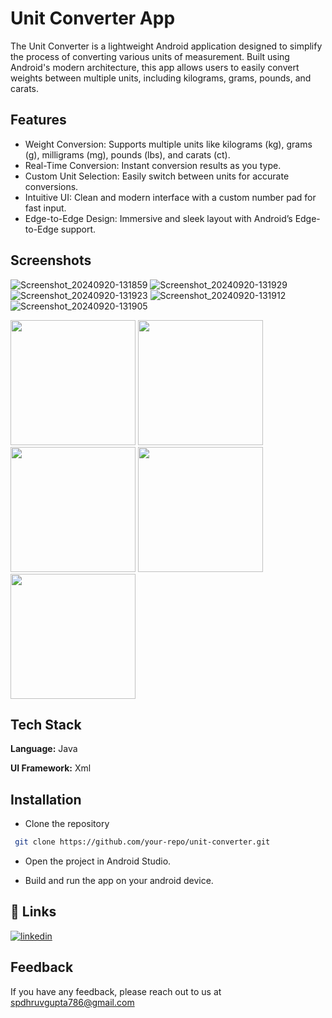 
# Unit Converter App

The Unit Converter is a lightweight Android application designed to simplify the process of converting various units of measurement. Built using Android's modern architecture, this app allows users to easily convert weights between multiple units, including kilograms, grams, pounds, and carats.


## Features

- Weight Conversion: Supports multiple units like kilograms (kg), grams (g), milligrams (mg), pounds (lbs), and carats (ct).
- Real-Time Conversion: Instant conversion results as you type.
- Custom Unit Selection: Easily switch between units for accurate conversions.
- Intuitive UI: Clean and modern interface with a custom number pad for fast input.
- Edge-to-Edge Design: Immersive and sleek layout with Android’s Edge-to-Edge support.
## Screenshots

![Screenshot_20240920-131859](https://github.com/user-attachments/assets/79ce7142-2c32-4be8-a750-ca7e4f100e4a)
![Screenshot_20240920-131929](https://github.com/user-attachments/assets/1c0ae85e-7ec4-4aae-b195-f87e66f6ef4e)
![Screenshot_20240920-131923](https://github.com/user-attachments/assets/0918dafd-2d64-4b20-947d-0635b8e75092)
![Screenshot_20240920-131912](https://github.com/user-attachments/assets/0197c39c-ad05-48e7-824e-9cc9e6608742)
![Screenshot_20240920-131905](https://github.com/user-attachments/assets/931ea28a-b626-40e8-a72a-5b6eca5fadcb)

<p float="left"> <img src="https://github.com/user-attachments/assets/79ce7142-2c32-4be8-a750-ca7e4f100e4a" width="200"> <img src="https://github.com/user-attachments/assets/1c0ae85e-7ec4-4aae-b195-f87e66f6ef4e" width="200"> <img src="https://github.com/user-attachments/assets/0918dafd-2d64-4b20-947d-0635b8e75092" width="200"> <img src="https://github.com/user-attachments/assets/0197c39c-ad05-48e7-824e-9cc9e6608742" width="200"> <img src="https://github.com/user-attachments/assets/931ea28a-b626-40e8-a72a-5b6eca5fadcb" width="200"> </p>

## Tech Stack

**Language:** Java

**UI Framework:** Xml


## Installation

- Clone the repository

```bash
 git clone https://github.com/your-repo/unit-converter.git
```
- Open the project in Android Studio.

- Build and run the app on your android device.
    
## 🔗 Links
[![linkedin](https://img.shields.io/badge/linkedin-0A66C2?style=for-the-badge&logo=linkedin&logoColor=white)](https://www.linkedin.com/in/coderdhruv)



## Feedback

If you have any feedback, please reach out to us at spdhruvgupta786@gmail.com
